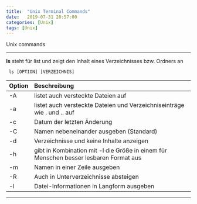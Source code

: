 ```yaml
---
title:  "Unix Terminal Commands"
date:   2019-07-31 20:57:00
categories: [Unix]
tags: [Unix]
---
```


Unix commands

***

**ls** steht für list und zeigt den Inhalt eines Verzeichnisses bzw. Ordners an

```
 ls [OPTION] [VERZEICHNIS] 
```

| Option        | Beschreibung  | 
| ------------- |:-------------
| -A            | listet auch versteckte Dateien auf  
| -a            | listet auch versteckte Dateien und Verzeichniseinträge wie . und .. auf     |  
| -c            | Datum der letzten Änderung     
| -C            | Namen nebeneinander ausgeben (Standard)      
| -d            | Verzeichnisse und keine Inhalte anzeigen      
| -h            | gibt in Kombination mit -l die Größe in einem für Menschen besser lesbaren Format aus       
| -m            | Namen in einer Zeile ausgeben       
| -R            | Auch in Unterverzeichnisse absteigen     
| -l            | Datei-Informationen in Langform ausgeben      |  

---




